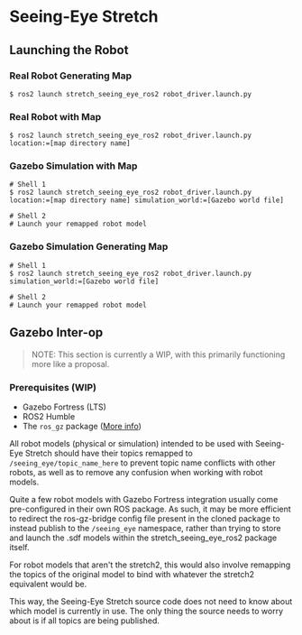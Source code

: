 # Seeing-Eye Stretch

## Launching the Robot

### Real Robot Generating Map
```shell
$ ros2 launch stretch_seeing_eye_ros2 robot_driver.launch.py
```

### Real Robot with Map
```shell
$ ros2 launch stretch_seeing_eye_ros2 robot_driver.launch.py location:=[map directory name]
```

### Gazebo Simulation with Map
```shell
# Shell 1
$ ros2 launch stretch_seeing_eye_ros2 robot_driver.launch.py location:=[map directory name] simulation_world:=[Gazebo world file]

# Shell 2
# Launch your remapped robot model
```

### Gazebo Simulation Generating Map
```shell
# Shell 1
$ ros2 launch stretch_seeing_eye_ros2 robot_driver.launch.py simulation_world:=[Gazebo world file]

# Shell 2
# Launch your remapped robot model
```

## Gazebo Inter-op

> NOTE: This section is currently a WIP, with this primarily functioning more
like a proposal.

### Prerequisites (WIP)
- Gazebo Fortress (LTS)
- ROS2 Humble
- The `ros_gz` package
([More info](https://gazebosim.org/docs/fortress/ros_installation))

All robot models (physical or simulation) intended to be used with
Seeing-Eye Stretch should have their topics remapped to
`/seeing_eye/topic_name_here` to prevent topic name conflicts with other
robots, as well as to remove any confusion when working with robot models.

Quite a few robot models with Gazebo Fortress integration usually come
pre-configured in their own ROS package. As such, it may be more efficient to
redirect the ros-gz-bridge config file present in the cloned package
to instead publish to the `/seeing_eye` namespace, rather than trying to store
and launch the .sdf models within the stretch_seeing_eye_ros2 package itself.

For robot models that aren't the stretch2, this would also involve remapping
the topics of the original model to bind with whatever the stretch2 equivalent
would be.

This way, the Seeing-Eye Stretch source code does not need to know about which
model is currently in use. The only thing the source needs to worry about is if
all topics are being published.
